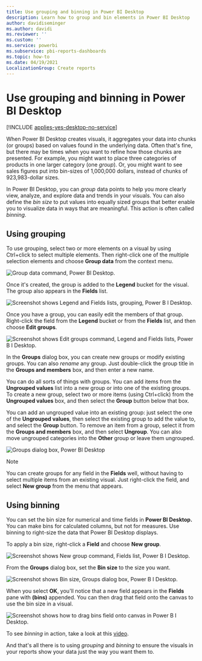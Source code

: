 ```yaml
---
title: Use grouping and binning in Power BI Desktop
description: Learn how to group and bin elements in Power BI Desktop
author: davidiseminger
ms.author: davidi
ms.reviewer: ''
ms.custom: ''
ms.service: powerbi
ms.subservice: pbi-reports-dashboards
ms.topic: how-to
ms.date: 04/19/2021
LocalizationGroup: Create reports
---
```

# Use grouping and binning in Power BI Desktop

[!INCLUDE [applies-yes-desktop-no-service](../includes/applies-yes-desktop-no-service.md)]

When Power BI Desktop creates visuals, it aggregates your data into chunks (or groups) based on values found in the underlying data. Often that's fine, but there may be times when you want to refine how those chunks are presented. For example, you might want to place three categories of products in one larger category (one *group*). Or, you might want to see sales figures put into bin-sizes of 1,000,000 dollars, instead of chunks of 923,983-dollar sizes.

In Power BI Desktop, you can *group* data points to help you more clearly view, analyze, and explore data and trends in your visuals. You can also define the *bin size* to put values into equally sized groups that better enable you to visualize data in ways that are meaningful. This action is often called *binning*.

## Using grouping
To use grouping, select two or more elements on a visual by using Ctrl+click to select multiple elements. Then right-click one of the multiple selection elements and choose **Group data** from the context menu.

![Group data command, Power BI Desktop.](media/desktop-grouping-and-binning/grouping-binning_1.png)

Once it's created, the group is added to the **Legend** bucket for the visual. The group also appears in the **Fields** list.

![Screenshot shows Legend and Fields lists, grouping, Power B I Desktop.](media/desktop-grouping-and-binning/grouping-binning-2.png)

Once you have a group, you can easily edit the members of that group. Right-click the field from the **Legend** bucket or from the **Fields** list, and then choose **Edit groups**.

![Screenshot shows Edit groups command, Legend and Fields lists, Power B I Desktop.](media/desktop-grouping-and-binning/grouping-binning-3.png)

In the **Groups** dialog box, you can create new groups or modify existing groups. You can also *rename* any group. Just double-click the group title in the **Groups and members** box, and then enter a new name.

You can do all sorts of things with groups. You can add items from the **Ungrouped values** list into a new group or into one of the existing groups. To create a new group, select two or more items (using Ctrl+click) from the **Ungrouped values** box, and then select the **Group** button below that box.

You can add an ungrouped value into an existing group: just select the one of the **Ungrouped values**, then select the existing group to add the value to, and select the **Group** button. To remove an item from a group, select it from the **Groups and members** box, and then select **Ungroup**. You can also move ungrouped categories into the **Other** group or leave them ungrouped.

![Groups dialog box, Power BI Desktop](media/desktop-grouping-and-binning/grouping-binning_4.png)

> [!NOTE]
> You can create groups for any field in the **Fields** well, without having to select multiple items from an existing visual. Just right-click the field, and select **New group** from the menu that appears.

## Using binning
You can set the bin size for numerical and time fields in **Power BI Desktop.** You can make bins for calculated columns, but not for measures. Use binning to right-size the data that Power BI Desktop displays.

To apply a bin size, right-click a **Field** and choose **New group**.

![Screenshot shows New group command, Fields list, Power B I Desktop.](media/desktop-grouping-and-binning/grouping-binning-5.png)

From the **Groups** dialog box, set the **Bin size** to the size you want.

![Screenshot shows Bin size, Groups dialog box, Power B I Desktop.](media/desktop-grouping-and-binning/grouping-binning-6.png)

When you select **OK**, you'll notice that a new field appears in the **Fields** pane with **(bins)** appended. You can then drag that field onto the canvas to use the bin size in a visual.

![Screenshot shows how to drag bins field onto canvas in Power B I Desktop.](media/desktop-grouping-and-binning/grouping-binning-7.png)

To see *binning* in action, take a look at this [video](https://www.youtube.com/watch?v=BRvdZSfO0DY).

And that's all there is to using *grouping* and *binning* to ensure the visuals in your reports show your data just the way you want them to.
